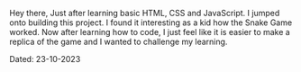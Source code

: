 Hey there,
Just after learning basic HTML, CSS and JavaScript. I jumped onto building
this project. I found it interesting as a kid how the Snake Game worked.
Now after learning how to code, I just feel like it is easier to make a 
replica of the game and I wanted to challenge my learning.

Dated: 23-10-2023
